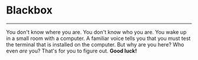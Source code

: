 # Blackbox
---
You don't know where you are.
You don't know who you are.
You wake up in a small room with a computer.
A familiar voice tells you that you must test the terminal that is installed on the computer.
But why are you here?
Who even *are* you?
That's for you to figure out.
**Good luck!**

